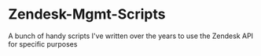 # Zendesk-Mgmt-Scripts
A bunch of handy scripts I've written over the years to use the Zendesk API for specific purposes

